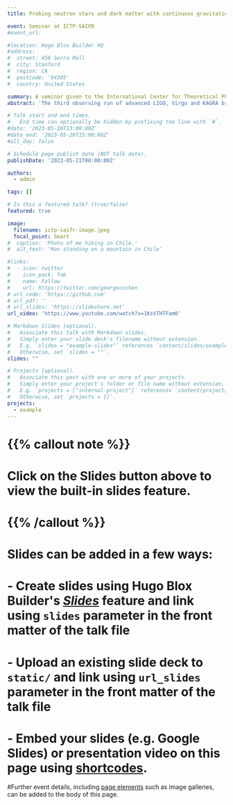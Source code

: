 ```yaml
---
title: Probing neutron stars and dark matter with continuous gravitational waves

event: Seminar at ICTP-SAIFR
#event_url: 

#location: Hugo Blox Builder HQ
#address:
#  street: 450 Serra Mall
#  city: Stanford
#  region: CA
#  postcode: '94305'
#  country: United States

summary: A seminar given to the International Center for Theoretical Physics, South American Institute for Fundamental Research (ICTP-SAIFR) on gravitational-wave probes of dark matter
abstract: 'The third observing run of advanced LIGO, Virgo and KAGRA brought unprecedented sensitivity towards a variety of quasi-monochromatic, persistent gravitational-wave signals. These signals, called continuous waves, allow us to probe not just the canonical asymmetrically rotating neutron stars, but also different forms of dark matter, thus showing the wide-ranging astrophysical implications of using a relatively simple signal model. In this colloquium, I will first describe the framework within which we try to detect continuous gravitational waves from asymmetrically rotating neutron stars, as well as how we can use these signals to constrain the millisecond pulsar hypothesis for the galactic-center GeV excess. I will then generalize continuous-wave methodologies to include the different forms of dark matter that we could detect using gravitational-wave detectors, specifically: (1) the direct interaction of dark matter with the gravitational-wave detectors themselves; (2) gravitational waves from planetary- or asteroid-mass primordial black hole inspirals and so-called "mini" extreme mass ratio inspirals, and (3) gravitational waves from annihilating boson clouds around spinning black holes.'

# Talk start and end times.
#   End time can optionally be hidden by prefixing the line with `#`.
#date: '2023-05-20T13:00:00Z'
#date_end: '2023-05-20T15:00:00Z'
#all_day: false

# Schedule page publish date (NOT talk date).
publishDate: '2023-05-21T00:00:00Z'

authors:
  - admin

tags: []

# Is this a featured talk? (true/false)
featured: true

image:
  filename: ictp-saifr-image.jpeg
  focal_point: Smart
#  caption: 'Photo of me hiking in Chile.'
#  alt_text: 'Man standing on a mountain in Chile'

#links:
#  - icon: twitter
#    icon_pack: fab
#    name: Follow
#    url: https://twitter.com/georgecushen
# url_code: 'https://github.com'
# url_pdf: ''
# url_slides: 'https://slideshare.net'
url_video: 'https://www.youtube.com/watch?v=1KsVTHTFam0'

# Markdown Slides (optional).
#   Associate this talk with Markdown slides.
#   Simply enter your slide deck's filename without extension.
#   E.g. `slides = "example-slides"` references `content/slides/example-slides.md`.
#   Otherwise, set `slides = ""`.
slides: ""

# Projects (optional).
#   Associate this post with one or more of your projects.
#   Simply enter your project's folder or file name without extension.
#   E.g. `projects = ["internal-project"]` references `content/project/deep-learning/index.md`.
#   Otherwise, set `projects = []`.
projects:
  - example
---
```


# {{% callout note %}}
# Click on the **Slides** button above to view the built-in slides feature.
# {{% /callout %}}

# Slides can be added in a few ways:

# - **Create** slides using Hugo Blox Builder's [_Slides_](https://docs.hugoblox.com/reference/content-types/) feature and link using `slides` parameter in the front matter of the talk file
# - **Upload** an existing slide deck to `static/` and link using `url_slides` parameter in the front matter of the talk file
# - **Embed** your slides (e.g. Google Slides) or presentation video on this page using [shortcodes](https://docs.hugoblox.com/reference/markdown/).

#Further event details, including [page elements](https://docs.hugoblox.com/reference/markdown/) such as image galleries, can be added to the body of this page.
